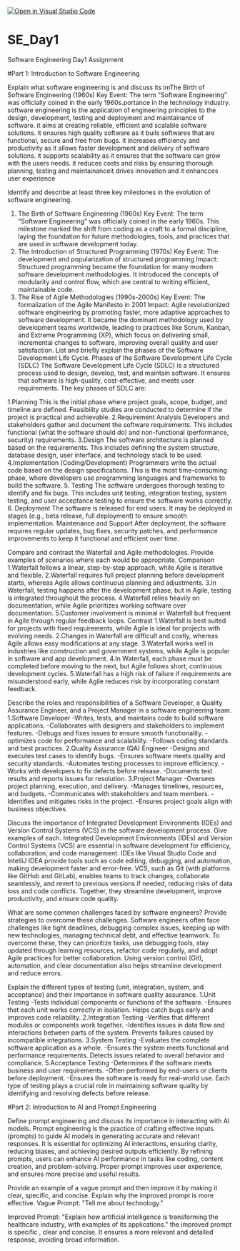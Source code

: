 [![Open in Visual Studio Code](https://classroom.github.com/assets/open-in-vscode-2e0aaae1b6195c2367325f4f02e2d04e9abb55f0b24a779b69b11b9e10269abc.svg)](https://classroom.github.com/online_ide?assignment_repo_id=18526400&assignment_repo_type=AssignmentRepo)
# SE_Day1
Software Engineering Day1 Assignment

#Part 1: Introduction to Software Engineering

Explain what software engineering is and discuss its imThe Birth of Software Engineering (1960s)
Key Event: The term “Software Engineering” was officially coined in the early 1960s.portance in the technology industry.
software engineering is the application of engineering principles to the design, development, testing and deployment and maintainance of software. it aims at creating reliable, efficient and scalable software solutions. it ensures high quality software as it buils softwares that are functional, secure and free from bugs. it increases efficiency and productivity  as it allows faster development and delivery of software solutions. it supports scalability as it ensures that the software can grow with the users needs. it reduces costs and risks by ensuring thorough planning, testing and maintainanceit drives innovation  and it enhancces user experience

Identify and describe at least three key milestones in the evolution of software engineering.
1. The Birth of Software Engineering (1960s)
Key Event: The term “Software Engineering” was officially coined in the early 1960s.
This milestone marked the shift from coding as a craft to a formal discipline, laying the foundation for future methodologies, tools, and practices that are used in software development today.
2. The Introduction of Structured Programming (1970s)
Key Event: The development and popularization of structured programming
Impact: Structured programming became the foundation for many modern software development methodologies. It introduced the concepts of modularity and control flow, which are central to writing efficient, maintainable code.
3. The Rise of Agile Methodologies (1990s-2000s)
Key Event: The formalization of the Agile Manifesto in 2001
Impact: Agile revolutionized software engineering by promoting faster, more adaptive approaches to software development. It became the dominant methodology used by development teams worldwide, leading to practices like Scrum, Kanban, and Extreme Programming (XP), which focus on delivering small, incremental changes to software, improving overall quality and user satisfaction.
List and briefly explain the phases of the Software Development Life Cycle.
Phases of the Software Development Life Cycle (SDLC)
The Software Development Life Cycle (SDLC) is a structured process used to design, develop, test, and maintain software. It ensures that software is high-quality, cost-effective, and meets user requirements. The key phases of SDLC are:

1.Planning
This is the initial phase where project goals, scope, budget, and timeline are defined. Feasibility studies are conducted to determine if the project is practical and achievable.
2.Requirement Analysis
Developers and stakeholders gather and document the software requirements. This includes functional (what the software should do) and non-functional (performance, security) requirements.
3.Design
The software architecture is planned based on the requirements. This includes defining the system structure, database design, user interface, and technology stack to be used.
4.Implementation (Coding/Development)
Programmers write the actual code based on the design specifications. This is the most time-consuming phase, where developers use programming languages and frameworks to build the software.
5. Testing
The software undergoes thorough testing to identify and fix bugs. This includes unit testing, integration testing, system testing, and user acceptance testing to ensure the software works correctly.
6. Deployment
The software is released for end users. It may be deployed in stages (e.g., beta release, full deployment) to ensure smooth implementation.
Maintenance and Support
After deployment, the software requires regular updates, bug fixes, security patches, and performance improvements to keep it functional and efficient over time.

Compare and contrast the Waterfall and Agile methodologies. Provide examples of scenarios where each would be appropriate.
Comparison 
1.Waterfall follows a linear, step-by-step approach, while Agile is iterative and flexible.
2.Waterfall requires full project planning before development starts, whereas Agile allows continuous planning and adjustments.
3.In Waterfall, testing happens after the development phase, but in Agile, testing is integrated throughout the process.
4.Waterfall relies heavily on documentation, while Agile prioritizes working software over documentation.
5.Customer involvement is minimal in Waterfall but frequent in Agile through regular feedback loops.
Contrast 
1.Waterfall is best suited for projects with fixed requirements, while Agile is ideal for projects with evolving needs.
2.Changes in Waterfall are difficult and costly, whereas Agile allows easy modifications at any stage.
3.Waterfall works well in industries like construction and government systems, while Agile is popular in software and app development.
4.In Waterfall, each phase must be completed before moving to the next, but Agile follows short, continuous development cycles.
5.Waterfall has a high risk of failure if requirements are misunderstood early, while Agile reduces risk by incorporating constant feedback.

Describe the roles and responsibilities of a Software Developer, a Quality Assurance Engineer, and a Project Manager in a software engineering team.
1.Software Developer
-Writes, tests, and maintains code to build software applications.
-Collaborates with designers and stakeholders to implement features.
-Debugs and fixes issues to ensure smooth functionality.
-optimizes code for performance and scalability.
-Follows coding standards and best practices.
2.Quality Assurance (QA) Engineer
-Designs and executes test cases to identify bugs.
-Ensures software meets quality and security standards.
-Automates testing processes to improve efficiency.
-Works with developers to fix defects before release.
-Documents test results and reports issues for resolution.
3.Project Manager
-Oversees project planning, execution, and delivery.
-Manages timelines, resources, and budgets.
-Communicates with stakeholders and team members.
-Identifies and mitigates risks in the project.
-Ensures project goals align with business objectives.

Discuss the importance of Integrated Development Environments (IDEs) and Version Control Systems (VCS) in the software development process. Give examples of each.
Integrated Development Environments (IDEs) and Version Control Systems (VCS) are essential in software development for efficiency, collaboration, and code management. IDEs like Visual Studio Code and IntelliJ IDEA provide tools such as code editing, debugging, and automation, making development faster and error-free. VCS, such as Git (with platforms like GitHub and GitLab), enables teams to track changes, collaborate seamlessly, and revert to previous versions if needed, reducing risks of data loss and code conflicts. Together, they streamline development, improve productivity, and ensure code quality.

What are some common challenges faced by software engineers? Provide strategies to overcome these challenges.
Software engineers often face challenges like tight deadlines, debugging complex issues, keeping up with new technologies, managing technical debt, and effective teamwork. To overcome these, they can prioritize tasks, use debugging tools, stay updated through learning resources, refactor code regularly, and adopt Agile practices for better collaboration. Using version control (Git), automation, and clear documentation also helps streamline development and reduce errors.

Explain the different types of testing (unit, integration, system, and acceptance) and their importance in software quality assurance.
1.Unit Testing
-Tests individual components or functions of the software.
-Ensures that each unit works correctly in isolation.
Helps catch bugs early and improves code reliability.
2.Integration Testing
-Verifies that different modules or components work together.
-Identifies issues in data flow and interactions between parts of the system.
Prevents failures caused by incompatible integrations.
3.System Testing
-Evaluates the complete software application as a whole.
-Ensures the system meets functional and performance requirements.
Detects issues related to overall behavior and compliance.
5.Acceptance Testing
-Determines if the software meets business and user requirements.
-Often performed by end-users or clients before deployment.
-Ensures the software is ready for real-world use.
Each type of testing plays a crucial role in maintaining software quality by identifying and resolving defects before release.

#Part 2: Introduction to AI and Prompt Engineering


Define prompt engineering and discuss its importance in interacting with AI models.
Prompt engineering is the practice of crafting effective inputs (prompts) to guide AI models in generating accurate and relevant responses. It is essential for optimizing AI interactions, ensuring clarity, reducing biases, and achieving desired outputs efficiently. By refining prompts, users can enhance AI performance in tasks like coding, content creation, and problem-solving.
Proper prompt improves user experience, and ensures more precise and useful results.

Provide an example of a vague prompt and then improve it by making it clear, specific, and concise. Explain why the improved prompt is more effective.
Vague Prompt: "Tell me about technology."

Improved Prompt: "Explain how artificial intelligence is transforming the healthcare industry, with examples of its applications."
the improved prompt is specific , clear and concise. It ensures a more relevant and detailed response, avoiding broad information.









